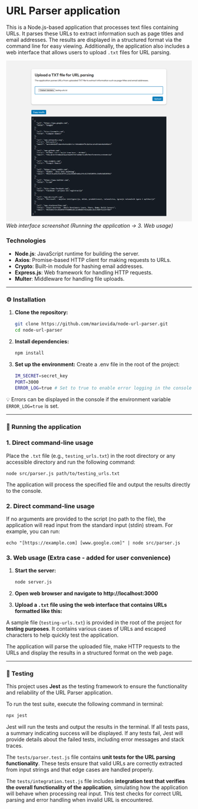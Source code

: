 # URL Parser application

This is a Node.js-based application that processes text files containing URLs. It parses these URLs to extract information such as page titles and email addresses. The results are displayed in a structured format via the command line for easy viewing. Additionally, the application also includes a web interface that allows users to upload `.txt` files for URL parsing.

![Web interface screenshot](web_interface.png)
<em>Web interface screenshot (Running the application -> 3. Web usage)</em>

### Technologies

- **Node.js**: JavaScript runtime for building the server.
- **Axios**: Promise-based HTTP client for making requests to URLs.
- **Crypto**: Built-in module for hashing email addresses.
- **Express.js**: Web framework for handling HTTP requests.
- **Multer**: Middleware for handling file uploads.

<hr/>

### ⚙️ Installation

1. **Clone the repository:**

   ```bash
   git clone https://github.com/mariovida/node-url-parser.git
   cd node-url-parser
   ```

2. **Install dependencies:**

   ```bash
   npm install
   ```

3. **Set up the environment:**
   Create a .env file in the root of the project:

   ```bash
   IM_SECRET=secret_key
   PORT=3000
   ERROR_LOG=true # Set to true to enable error logging in the console, false or omit to disable
   ```

💡 Errors can be displayed in the console if the environment variable `ERROR_LOG=true` is set.

<hr/>

### 🚀 Running the application

### ️1. Direct command-line usage

Place the `.txt` file (e.g., `testing_urls.txt`) in the root directory or any accessible directory and run the following command:

    node src/parser.js path/to/testing_urls.txt

The application will process the specified file and output the results directly to the console.

### ️2. Direct command-line usage

If no arguments are provided to the script (no path to the file), the application will read input from the standard input (stdin) stream. For example, you can run:

    echo "[https://example.com] [www.google.com]" | node src/parser.js

### ️3. Web usage (Extra case - added for user convenience)

1. **Start the server:**

   ```bash
   node server.js
   ```

2. **Open web browser and navigate to http://localhost:3000**

3. **Upload a `.txt` file using the web interface that contains URLs formatted like this:**

A sample file (`testing-urls.txt`) is provided in the root of the project for <b>testing purposes</b>. It contains various cases of URLs and escaped characters to help quickly test the application.

The application will parse the uploaded file, make HTTP requests to the URLs and display the results in a structured format on the web page.

<hr/>

### 🧪 Testing

This project uses **Jest** as the testing framework to ensure the functionality and reliability of the URL Parser application.

To run the test suite, execute the following command in terminal:

```bash
npx jest
```

Jest will run the tests and output the results in the terminal. If all tests pass, a summary indicating success will be displayed. If any tests fail, Jest will provide details about the failed tests, including error messages and stack traces.

The `tests/parser.test.js` file contains <b>unit tests for the URL parsing functionality</b>. These tests ensure that valid URLs are correctly extracted from input strings and that edge cases are handled properly.

The `tests/integration.test.js` file includes <b>integration test that verifies the overall functionality of the application</b>, simulating how the application will behave when processing real input. This test checks for correct URL parsing and error handling when invalid URL is encountered.

